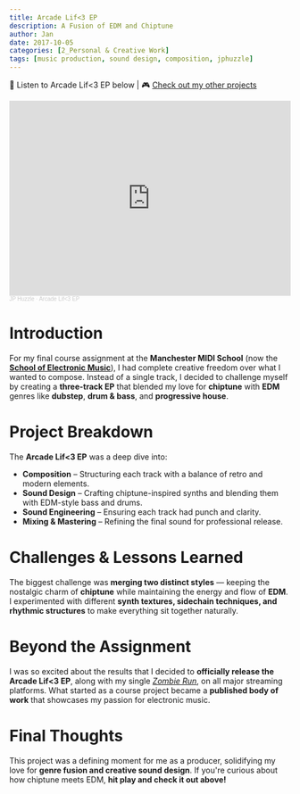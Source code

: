 ```yaml
---
title: Arcade Lif<3 EP
description: A Fusion of EDM and Chiptune
author: Jan
date: 2017-10-05
categories: [2_Personal & Creative Work]
tags: [music production, sound design, composition, jphuzzle]
---
```

🎵 Listen to Arcade Lif<3 EP below | 🎮 [Check out my other projects](https://janhuss.github.io/categories/)

<iframe width="100%" height="350" scrolling="no" frameborder="no" allow="autoplay" src="https://w.soundcloud.com/player/?url=https%3A//api.soundcloud.com/playlists/345516934&color=%23ff5500&auto_play=false&hide_related=false&show_comments=true&show_user=true&show_reposts=false&show_teaser=true"></iframe><div style="font-size: 10px; color: #cccccc;line-break: anywhere;word-break: normal;overflow: hidden;white-space: nowrap;text-overflow: ellipsis; font-family: Interstate,Lucida Grande,Lucida Sans Unicode,Lucida Sans,Garuda,Verdana,Tahoma,sans-serif;font-weight: 100;"><a href="https://soundcloud.com/jphuzzle-1" title="JP Huzzle" target="_blank" style="color: #cccccc; text-decoration: none;">JP Huzzle</a> · <a href="https://soundcloud.com/jphuzzle-1/sets/arcadelifeep" title="Arcade Lif&lt;3 EP" target="_blank" style="color: #cccccc; text-decoration: none;">Arcade Lif&lt;3 EP</a></div>

# Introduction

For my final course assignment at the **Manchester MIDI School** (now the **[School of Electronic Music](https://schoolofelectronicmusic.com/)**), I had complete creative freedom over what I wanted to compose. Instead of a single track, I decided to challenge myself by creating a **three-track EP** that blended my love for **chiptune** with **EDM** genres like **dubstep**, **drum & bass**, and **progressive house**.

# Project Breakdown

The **Arcade Lif<3 EP** was a deep dive into:

- **Composition** – Structuring each track with a balance of retro and modern elements.
- **Sound Design** – Crafting chiptune-inspired synths and blending them with EDM-style bass and drums.
- **Sound Engineering** – Ensuring each track had punch and clarity.
- **Mixing & Mastering** – Refining the final sound for professional release.

# Challenges & Lessons Learned

The biggest challenge was **merging two distinct styles** — keeping the nostalgic charm of **chiptune** while maintaining the energy and flow of **EDM**. I experimented with different **synth textures, sidechain techniques, and rhythmic structures** to make everything sit together naturally.

# Beyond the Assignment

I was so excited about the results that I decided to **officially release the Arcade Lif<3 EP**, along with my single *[Zombie Run](http://localhost:4000/posts/Zombie-Run/)*, on all major streaming platforms. What started as a course project became a **published body of work** that showcases my passion for electronic music.

# Final Thoughts

This project was a defining moment for me as a producer, solidifying my love for **genre fusion and creative sound design**. If you're curious about how chiptune meets EDM, **hit play and check it out above!**
